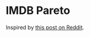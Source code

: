 # IMDB Pareto

Inspired by [this post on Reddit](https://www.reddit.com/r/slatestarcodex/comments/fzuk1v/pareto_watch_of_old_tv_shows/).
